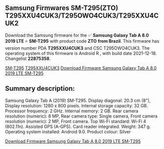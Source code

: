 <h2>Samsung Firmwares SM-T295(ZTO) T295XXU4CUK3/T295OWO4CUK3/T295XXU4CUK2</h2>
Download the Samsung firmware for the ✅ <strong>Samsung Galaxy Tab A 8.0 2019 LTE </strong> ⭐ <strong>SM-T295</strong> with product code <strong>ZTO</strong> <strong> from Brazil</strong>. This firmware has version number PDA <strong>T295XXU4CUK3</strong> and CSC T295OWO4CUK3. The operating system of this firmware is Android R , with build date 2021-12-18. Changelist <strong>22875358</strong>.


[SM-T295](https://samfirm.shop/samsung/model/SM-T295)
[T295XXU4CUK3](https://samfirm.shop/samsung/pda/T295XXU4CUK3)
[Download Firmware Samsung Galaxy Tab A 8.0 2019 LTE SM-T295](https://samfirm.shop/samsung/firmware/483357)
<h2>Summary description:</h2>
<p>Samsung Galaxy Tab A (2019) SM-T295. Display diagonal: 20.3 cm (8"), Display resolution: 1280 x 800 pixels. Internal storage capacity: 32 GB. Processor frequency: 2 GHz. Internal memory: 2 GB. Rear camera resolution (numeric): 8 MP, Rear camera type: Single camera, Front camera resolution (numeric): 2 MP, Front camera. Top Wi-Fi standard: Wi-Fi 4 (802.11n). Assisted GPS (A-GPS). Card reader integrated. Weight: 347 g. Operating system installed: Android 9.0. Product colour: Silver</p>


[Download Firmware Samsung Galaxy Tab A 8.0 2019 LTE SM-T295](https://samfirm.shop/samsung/firmware/483357)
